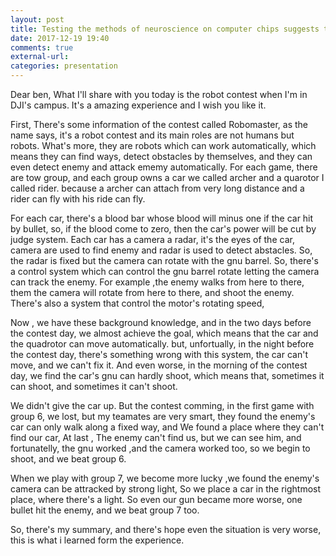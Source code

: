 ```yaml
---
layout: post
title: Testing the methods of neuroscience on computer chips suggests they are wanting
date: 2017-12-19 19:40
comments: true
external-url:
categories: presentation
---
```

Dear ben, What I'll share with you today is the robot contest when I'm in DJI's campus. It's a amazing experience and I wish you like it.

First, There's some information of the contest called Robomaster, as the name says, it's a robot contest and its main roles are not humans but robots. What's more, they are robots which can work automatically, which means they can find ways, detect obstacles by themselves, and they can even detect enemy and attack ememy automatically. For each game, there are tow group, and each group owns a car we called archer and a quarotor I called rider. because a archer can attach from very long distance and a rider can fly with his ride can fly.


For each car, there's a blood bar whose blood will minus one if the car hit by bullet, so, if the blood come to zero, then the car's power will be cut by judge system. Each car has a camera a radar, it's the eyes of the car, camera are used to find enemy and radar is used to detect abstacles. So, the radar is fixed but the camera can rotate with the gnu barrel. So, there's a control system which can control the gnu barrel rotate letting the camera can track the enemy.
For example ,the enemy walks from here to there, them the camera will rotate from here to there, and shoot the enemy. There's also a system that control the motor's rotating speed, 


Now , we have these background knowledge, and in the two days before the contest day, we almost achieve the goal, which means that the car and the quadrotor can move automatically. but, unfortually, in the night before the contest day, there's something wrong with this system, the car can't move, and we can't fix it. And even worse, in the morning of the contest day, we find the car's gnu can hardly shoot, which means that, sometimes it can shoot, and sometimes it can't shoot.


We didn't give the car up. But the contest comming, in the first game with group 6, we lost, but my teamates are very smart, they found the enemy's car can only walk along a fixed way, and We found a place where they can't find our car, At last , The enemy can't find us, but we can see him, and fortunatelly, the gnu worked ,and the camera worked too, so we begin to shoot, and we beat group 6.


When we play with group 7, we become more lucky ,we found the enemy's camera can be attracked by strong light, So we place a car in the rightmost place, where there's a light. So even our gun became more worse, one bullet hit the enemy, and we beat group 7 too.


So, there's my summary, and there's hope even the situation is very worse, this is what i learned form the experience.

